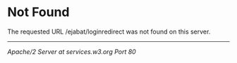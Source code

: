 <!DOCTYPE html PUBLIC "-//IETF//DTD HTML 2.0//EN">
<!-- saved from url=(0095)http://services.w3.org/ejabat/loginredirect?continue=/ejabat/user?userid%3D03580732869134639963 -->
<html><head><meta http-equiv="Content-Type" content="text/html; charset=ISO-8859-1">
<title>404 Not Found</title>
</head><body>
<h1>Not Found</h1>
<p>The requested URL /ejabat/loginredirect was not found on this server.</p>
<hr>
<address>Apache/2 Server at services.w3.org Port 80</address>

</body></html>
